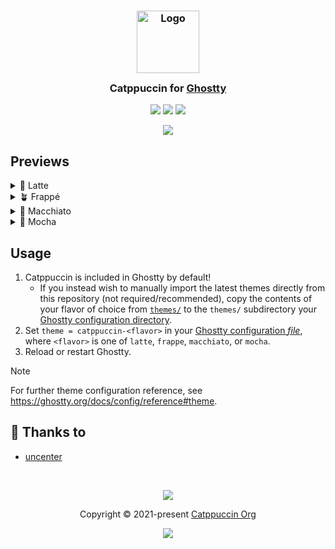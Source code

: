 <h3 align="center">
	<img src="https://raw.githubusercontent.com/catppuccin/catppuccin/main/assets/logos/exports/1544x1544_circle.png" width="100" alt="Logo"/><br/>
	<img src="https://raw.githubusercontent.com/catppuccin/catppuccin/main/assets/misc/transparent.png" height="30" width="0px"/>
	Catppuccin for <a href="https://github.com/ghostty-org">Ghostty</a>
	<img src="https://raw.githubusercontent.com/catppuccin/catppuccin/main/assets/misc/transparent.png" height="30" width="0px"/>
</h3>

<p align="center">
	<a href="https://github.com/catppuccin/ghostty/stargazers"><img src="https://img.shields.io/github/stars/catppuccin/ghostty?colorA=363a4f&colorB=b7bdf8&style=for-the-badge"></a>
	<a href="https://github.com/catppuccin/ghostty/issues"><img src="https://img.shields.io/github/issues/catppuccin/ghostty?colorA=363a4f&colorB=f5a97f&style=for-the-badge"></a>
	<a href="https://github.com/catppuccin/ghostty/contributors"><img src="https://img.shields.io/github/contributors/catppuccin/ghostty?colorA=363a4f&colorB=a6da95&style=for-the-badge"></a>
</p>

<p align="center">
	<img src="assets/preview.webp"/>
</p>

## Previews

<details>
<summary>🌻 Latte</summary>
<img src="assets/latte.webp"/>
</details>
<details>
<summary>🪴 Frappé</summary>
<img src="assets/frappe.webp"/>
</details>
<details>
<summary>🌺 Macchiato</summary>
<img src="assets/macchiato.webp"/>
</details>
<details>
<summary>🌿 Mocha</summary>
<img src="assets/mocha.webp"/>
</details>

## Usage

1. Catppuccin is included in Ghostty by default!
   - If you instead wish to manually import the latest themes directly from this repository (not required/recommended), copy the contents of your flavor of choice from [`themes/`](./themes/) to the `themes/` subdirectory your [Ghostty configuration directory](https://ghostty.org/docs/config#file-location).
3. Set `theme = catppuccin-<flavor>` in your [Ghostty configuration *file*](https://ghostty.org/docs/config#file-location), where `<flavor>` is one of `latte`, `frappe`, `macchiato`, or `mocha`.
4. Reload or restart Ghostty.

> [!NOTE]
> For further theme configuration reference, see https://ghostty.org/docs/config/reference#theme.

## 💝 Thanks to

- [uncenter](https://github.com/uncenter)

&nbsp;

<p align="center">
	<img src="https://raw.githubusercontent.com/catppuccin/catppuccin/main/assets/footers/gray0_ctp_on_line.svg?sanitize=true" />
</p>

<p align="center">
	Copyright &copy; 2021-present <a href="https://github.com/catppuccin" target="_blank">Catppuccin Org</a>
</p>

<p align="center">
	<a href="https://github.com/catppuccin/catppuccin/blob/main/LICENSE"><img src="https://img.shields.io/static/v1.svg?style=for-the-badge&label=License&message=MIT&logoColor=d9e0ee&colorA=363a4f&colorB=b7bdf8"/></a>
</p>
